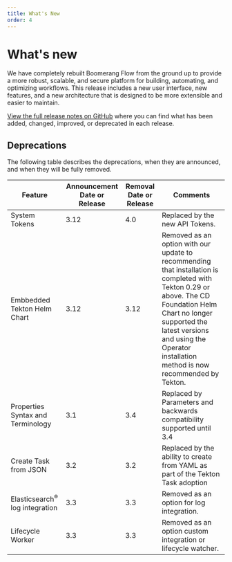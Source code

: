 ```yaml
---
title: What's New
order: 4
---
```


# What's new

We have completely rebuilt Boomerang Flow from the ground up to provide a more robust, scalable, and secure platform for building, automating, and optimizing workflows. This release includes a new user interface, new features, and a new architecture that is designed to be more extensible and easier to maintain.

[View the full release notes on GitHub](https://github.com/boomerang-io/community/releases/tag/4.0.0) where you can find what has been added, changed, improved, or deprecated in each release.

## Deprecations

The following table describes the deprecations, when they are announced, and when they will be fully removed.

| Feature                                   | Announcement Date or Release | Removal Date or Release | Comments                                                                                                                                                                                                                                                     |
| ----------------------------------------- | ---------------------------- | ----------------------- | ------------------------------------------------------------------------------------------------------------------------------------------------------------------------------------------------------------------------------------------------------------ |
| System Tokens                             | 3.12                         | 4.0                     | Replaced by the new API Tokens.                                                                                                                                                                                                                              |
| Embbedded Tekton Helm Chart               | 3.12                         | 3.12                    | Removed as an option with our update to recommending that installation is completed with Tekton 0.29 or above. The CD Foundation Helm Chart no longer supported the latest versions and using the Operator installation method is now recommended by Tekton. |
| Properties Syntax and Terminology         | 3.1                          | 3.4                     | Replaced by Parameters and backwards compatibility supported until 3.4                                                                                                                                                                                       |
| Create Task from JSON                     | 3.2                          | 3.2                     | Replaced by the ability to create from YAML as part of the Tekton Task adoption                                                                                                                                                                              |
| Elasticsearch<sup>®</sup> log integration | 3.3                          | 3.3                     | Removed as an option for log integration.                                                                                                                                                                                                                    |
| Lifecycle Worker                          | 3.3                          | 3.3                     | Removed as an option custom integration or lifecycle watcher.                                                                                                                                                                                                |
